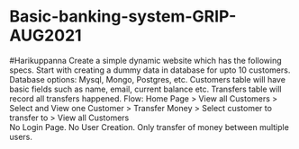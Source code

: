 # Basic-banking-system-GRIP-AUG2021
#Harikuppanna
Create a simple dynamic website which has the following specs.
Start with creating a dummy data in database for upto 10 customers. 
Database options: Mysql, Mongo, Postgres, etc. Customers table will have basic fields such as name, email, current balance etc. 
Transfers table will record all transfers happened. 
Flow: Home Page > View all Customers > Select and View one Customer > Transfer Money > Select customer to transfer to > View all Customers  
No Login Page. 
No User Creation. 
Only transfer of money between multiple users.
